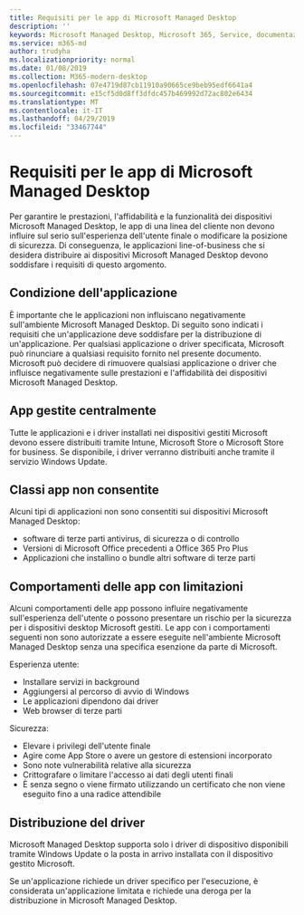 ```yaml
---
title: Requisiti per le app di Microsoft Managed Desktop
description: ''
keywords: Microsoft Managed Desktop, Microsoft 365, Service, documentazione
ms.service: m365-md
author: trudyha
ms.localizationpriority: normal
ms.date: 01/08/2019
ms.collection: M365-modern-desktop
ms.openlocfilehash: 07e4719d87cb11910a90665ce9beb95edf6641a4
ms.sourcegitcommit: e15cf5d0d8ff3dfdc457b469992d72ac802e6434
ms.translationtype: MT
ms.contentlocale: it-IT
ms.lasthandoff: 04/29/2019
ms.locfileid: "33467744"
---
```

# <a name="microsoft-managed-desktop-app-requirements"></a>Requisiti per le app di Microsoft Managed Desktop

<!--This topic is the target for aka.ms/app-req. This is aka link is used from EA agreeement for MMD. do not delete.-->

<!--Application addendum -->
 
Per garantire le prestazioni, l'affidabilità e la funzionalità dei dispositivi Microsoft Managed Desktop, le app di una linea del cliente non devono influire sul serio sull'esperienza dell'utente finale o modificare la posizione di sicurezza. Di conseguenza, le applicazioni line-of-business che si desidera distribuire ai dispositivi Microsoft Managed Desktop devono soddisfare i requisiti di questo argomento.

## <a name="application-condition"></a>Condizione dell'applicazione

È importante che le applicazioni non influiscano negativamente sull'ambiente Microsoft Managed Desktop. Di seguito sono indicati i requisiti che un'applicazione deve soddisfare per la distribuzione di un'applicazione. Per qualsiasi applicazione o driver specificata, Microsoft può rinunciare a qualsiasi requisito fornito nel presente documento. Microsoft può decidere di rimuovere qualsiasi applicazione o driver che influisce negativamente sulle prestazioni e l'affidabilità dei dispositivi Microsoft Managed Desktop.

## <a name="centrally-managed-apps"></a>App gestite centralmente

Tutte le applicazioni e i driver installati nei dispositivi gestiti Microsoft devono essere distribuiti tramite Intune, Microsoft Store o Microsoft Store for business. Se disponibile, i driver verranno distribuiti anche tramite il servizio Windows Update. 

## <a name="prohibited-app-classes"></a>Classi app non consentite

Alcuni tipi di applicazioni non sono consentiti sui dispositivi Microsoft Managed Desktop:
- software di terze parti antivirus, di sicurezza o di controllo
- Versioni di Microsoft Office precedenti a Office 365 Pro Plus
- Applicazioni che installino o bundle altri software di terze parti

## <a name="restricted-app-behaviors"></a>Comportamenti delle app con limitazioni

Alcuni comportamenti delle app possono influire negativamente sull'esperienza dell'utente o possono presentare un rischio per la sicurezza per i dispositivi desktop Microsoft gestiti. Le app con i comportamenti seguenti non sono autorizzate a essere eseguite nell'ambiente Microsoft Managed Desktop senza una specifica esenzione da parte di Microsoft.

Esperienza utente:
- Installare servizi in background
- Aggiungersi al percorso di avvio di Windows
- Le applicazioni dipendono dai driver
- Web browser di terze parti

Sicurezza:
- Elevare i privilegi dell'utente finale
- Agire come App Store o avere un gestore di estensioni incorporato
- Sono note vulnerabilità relative alla sicurezza
- Crittografare o limitare l'accesso ai dati degli utenti finali
- È senza segno o viene firmato utilizzando un certificato che non viene eseguito fino a una radice attendibile


## <a name="driver-deployment"></a>Distribuzione del driver

Microsoft Managed Desktop supporta solo i driver di dispositivo disponibili tramite Windows Update o la posta in arrivo installata con il dispositivo gestito Microsoft. 

Se un'applicazione richiede un driver specifico per l'esecuzione, è considerata un'applicazione limitata e richiede una deroga per la distribuzione in Microsoft Managed Desktop. 

